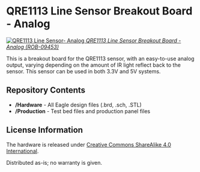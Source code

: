 QRE1113 Line Sensor Breakout Board - Analog
===========================================

[![QRE1113 Line Sensor- Analog](https://dlnmh9ip6v2uc.cloudfront.net/images/products/9/4/5/3/09453-01_i_ma.jpg)
*QRE1113 Line Sensor Breakout Board -Analog (ROB-09453)*](https://www.sparkfun.com/products/9453)

This is a breakout board for the QRE1113 sensor, 
with an easy-to-use analog output, varying depending on the amount of IR light reflect back to the sensor.
This sensor can be used in both 3.3V and 5V systems. 


Repository Contents
-------------------

* **/Hardware** - All Eagle design files (.brd, .sch, .STL)
* **/Production** - Test bed files and production panel files

License Information
-------------------
The hardware is released under [Creative Commons ShareAlike 4.0 International](https://creativecommons.org/licenses/by-sa/4.0/).

Distributed as-is; no warranty is given.
